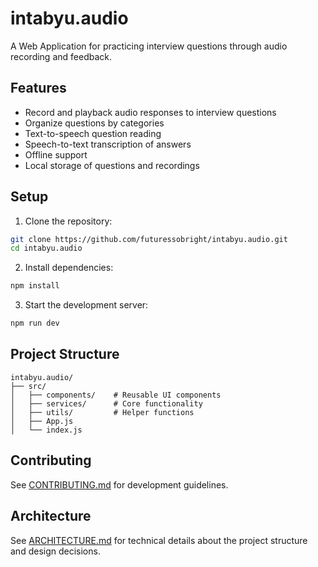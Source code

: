 # intabyu.audio

A Web Application for practicing interview questions through audio recording and feedback.

## Features

- Record and playback audio responses to interview questions
- Organize questions by categories
- Text-to-speech question reading
- Speech-to-text transcription of answers
- Offline support
- Local storage of questions and recordings

## Setup

1. Clone the repository:
```bash
git clone https://github.com/futuressobright/intabyu.audio.git
cd intabyu.audio
```

2. Install dependencies:
```bash
npm install
```

3. Start the development server:
```bash
npm run dev
```

## Project Structure

```
intabyu.audio/
├── src/
│   ├── components/    # Reusable UI components
│   ├── services/      # Core functionality
│   ├── utils/         # Helper functions
│   ├── App.js
│   └── index.js
```

## Contributing

See [CONTRIBUTING.md](./docs/CONTRIBUTING.md) for development guidelines.

## Architecture

See [ARCHITECTURE.md](./docs/ARCHITECTURE.md) for technical details about the project structure and design decisions.
